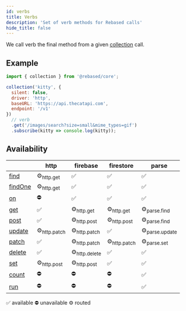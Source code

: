```yaml
---
id: verbs
title: Verbs
description: 'Set of verb methods for Rebased calls'
hide_title: false
---
```


We call verb the final method from a given [collection](/core/collection) call.

## Example

```js
import { collection } from '@rebased/core';

collection('kitty', {
  silent: false,
  driver: 'http',
  baseURL: 'https://api.thecatapi.com',
  endpoint: '/v1'
})
  // verb
  .get('/images/search?size=small&mime_types=gif')
  .subscribe(kitty => console.log(kitty));
```



## Availability
|                                  | http                   | firebase                | firestore              | parse                    |
| -------------------------------- | ---------------------- | ----------------------- | ---------------------- | ------------------------ |
| <a href="/core/api/">find</a>    | ⚙<sub>http.get</sub>   | ✅                       | ✅                      | ✅                        |
| <a href="/core/api/">findOne</a> | ⚙<sub>http.get</sub>   | ✅                       | ✅                      | ✅                        |
| <a href="/core/api/">on</a>      | ⛔️                     | ✅                       | ✅                      | ✅                        |
| <a href="/core/api/">get</a>     | ✅                      | ⚙<sub>http.get</sub>    | ⚙<sub>http.get</sub>   | ⚙<sub>parse.find</sub>   |
| <a href="/core/api/">post</a>    | ✅                      | ⚙<sub>http.post</sub>   | ⚙<sub>http.post</sub>  | ⚙<sub>parse.find</sub>   |
| <a href="/core/api/">update</a>  | ⚙<sub>http.patch</sub> | ⚙<sub>http.patch</sub>  | ✅                      | ⚙<sub>parse.update</sub> |
| <a href="/core/api/">patch</a>   | ✅                      | ⚙<sub>http.patch</sub>  | ⚙<sub>http.patch</sub> | ⚙<sub>parse.set</sub>    |
| <a href="/core/api/">delete</a>  | ✅                      | ⚙<sub>http.delete</sub> | ✅                      | ✅                        |
| <a href="/core/api/">set</a>     | ⚙<sub>http.post</sub>  | ⚙<sub>http.post</sub>   | ✅                      | ✅                        |
| <a href="/core/api/">count</a>   | ⛔️                     | ⛔️                      | ⛔️                     | ✅                        |
| <a href="/core/api/">run</a>     | ⛔️                     | ⛔️                      | ⛔️                     | ✅                        |


✅ available ⛔️ unavailable ⚙ routed